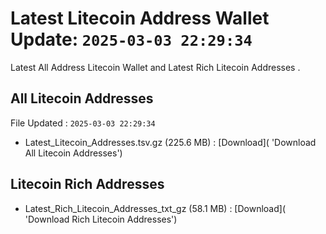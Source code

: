 # Latest Litecoin Address Wallet Update: `2025-03-03 22:29:34`

Latest All Address Litecoin Wallet and Latest Rich Litecoin Addresses .

## All Litecoin Addresses

File Updated : `2025-03-03 22:29:34`

- Latest_Litecoin_Addresses.tsv.gz (225.6 MB) : [Download]( 'Download All Litecoin Addresses')

## Litecoin Rich Addresses

- Latest_Rich_Litecoin_Addresses_txt_gz (58.1 MB) : [Download]( 'Download Rich Litecoin Addresses')
